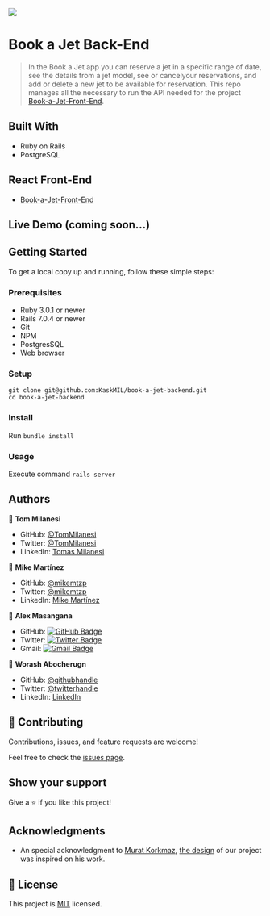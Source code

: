 ![](https://img.shields.io/badge/Microverse-blueviolet)

# Book a Jet Back-End

> In the Book a Jet app you can reserve a jet in a specific range of date, see the details from a jet model, see or cancelyour reservations, and add or delete a new jet to be available for reservation. This repo manages all the necessary to run the API needed for the project [Book-a-Jet-Front-End](https://github.com/KaskMIL/book-a-jet-front-end).

## Built With

- Ruby on Rails
- PostgreSQL

## React Front-End
- [Book-a-Jet-Front-End](https://github.com/KaskMIL/book-a-jet-front-end)

## Live Demo (coming soon...)

## Getting Started

To get a local copy up and running, follow these simple steps:

### Prerequisites

- Ruby 3.0.1 or newer
- Rails 7.0.4 or newer
- Git
- NPM
- PostgresSQL
- Web browser

### Setup
```
git clone git@github.com:KaskMIL/book-a-jet-backend.git
cd book-a-jet-backend
```

### Install

Run `bundle install`

### Usage

Execute command `rails server`

## Authors

👤 **Tom Milanesi**

- GitHub: [@TomMilanesi](https://github.com/KaskMIL)
- Twitter: [@TomMilanesi](https://twitter.com/TomasMilanesi)
- LinkedIn: [Tomas Milanesi](https://www.linkedin.com/in/tomas-milanesi-3427bb185/)

👤 **Mike Martínez**

- GitHub: [@mikemtzp](https://github.com/mikemtzp)
- Twitter: [@mikemtzp](https://twitter.com/mikemtzp)
- LinkedIn: [Mike Martínez](https://www.linkedin.com/in/mike-mart%C3%ADnez/)

👤 **Alex Masangana**

- GitHub: [![GitHub Badge](https://img.shields.io/badge/-Alexander-white?logo=GitHub&logoColor=181717&style=plastic)](https://github.com/masangana)
- Twitter: [![Twitter Badge](https://img.shields.io/badge/-Alexander-white?logo=Twitter&logoColor=1DA1F2&style=plastic)](https://twitter.com/alexmasangana)
- Gmail: [![Gmail Badge](https://img.shields.io/badge/-@Alexander-white?logo=Gmail&logoColor=EA4335&style=plastic)](mailto:alexmasangana@gmail.com)

👤 **Worash Abocherugn**

- GitHub: [@githubhandle](https://github.com/worashf)
- Twitter: [@twitterhandle](https://twitter.com/WorashAboche)
- LinkedIn: [LinkedIn](https://www.linkedin.com/in/worash-abocherugn-a02219154/)


## 🤝 Contributing

Contributions, issues, and feature requests are welcome!

Feel free to check the [issues page](https://github.com/KaskMIL/book-a-jet-backend/issues).

## Show your support

Give a ⭐️ if you like this project!

## Acknowledgments

- An special acknowledgment to [Murat Korkmaz](https://www.behance.net/muratk), [the design](https://www.behance.net/gallery/26425031/Vespa-Responsive-Redesign) of our project was inspired on his work.

## 📝 License

This project is [MIT](https://github.com/KaskMIL/book-a-jet-backend/blob/dev/MIT.md) licensed.
